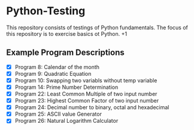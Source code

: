 # Python-Testing

This repository consists of testings of Python fundamentals.
The focus of this repository is to exercise basics ot Python. +1

## Example Program Descriptions
- [x] Program 8: Calendar of the month
- [x] Program 9: Quadratic Equation
- [x] Program 10: Swapping two variabls without temp variable
- [x] Program 14: Prime Number Determination
- [x] Program 22: Least Common Multiple of two input number
- [x] Program 23: Highest Common Factor of two input number
- [x] Program 24: Decimal number to binary, octal and hexadecimal
- [x] Program 25: ASCII value Generator
- [x] Program 26: Natural Logarithm Calculator
